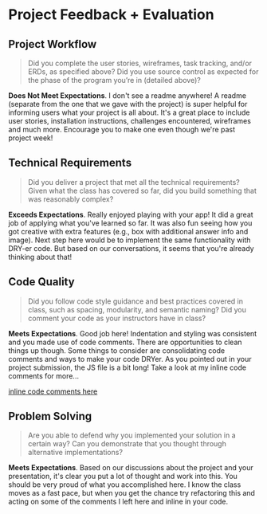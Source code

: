 # Project Feedback + Evaluation

## Project Workflow

>Did you complete the user stories, wireframes, task tracking, and/or ERDs, as specified above? Did you use source control as expected for the phase of the program you’re in (detailed above)?

**Does Not Meet Expectations**. I don't see a readme anywhere! A readme (separate from the one that we gave with the project) is super helpful for informing users what your project is all about. It's a great place to include user stories, installation instructions, challenges encountered, wireframes and much more. Encourage you to make one even though we're past project week!

## Technical Requirements

>Did you deliver a project that met all the technical requirements? Given what the class has covered so far, did you build something that was reasonably complex?

**Exceeds Expectations**. Really enjoyed playing with your app! It did a great job of applying what you've learned so far. It was also fun seeing how you got creative with extra features (e.g., box with additional answer info and image). Next step here would be to implement the same functionality with DRY-er code. But based on our conversations, it seems that you're already thinking about that!

## Code Quality

>Did you follow code style guidance and best practices covered in class, such as spacing, modularity, and semantic naming? Did you comment your code as your instructors have in class?

**Meets Expectations**. Good job here! Indentation and styling was consistent and you made use of code comments. There are opportunities to clean things up though. Some things to consider are consolidating code comments and ways to make your code DRYer. As you pointed out in your project submission, the JS file is a bit long! Take a look at my inline code comments for more...

[inline code comments here](https://github.com/jshawl/wdi_project_1/compare/73e11c4...5c7cbec)

## Problem Solving

>Are you able to defend why you implemented your solution in a certain way? Can you demonstrate that you thought through alternative implementations?

**Meets Expectations**. Based on our discussions about the project and your presentation, it's clear you put a lot of thought and work into this. You should be very proud of what you accomplished here. I know the class moves as a fast pace, but when you get the chance try refactoring this and acting on some of the comments I left here and inline in your code.
